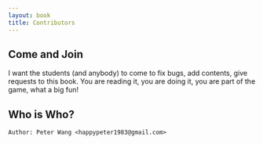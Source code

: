 ```yaml
---
layout: book
title: Contributors
---
```

## Come and Join

I want the students (and anybody) to come to fix bugs, add contents, give
requests to this book. You are reading it, you are doing it, you are part of
the game, what a big fun!

## Who is Who?

    Author: Peter Wang <happypeter1983@gmail.com>


